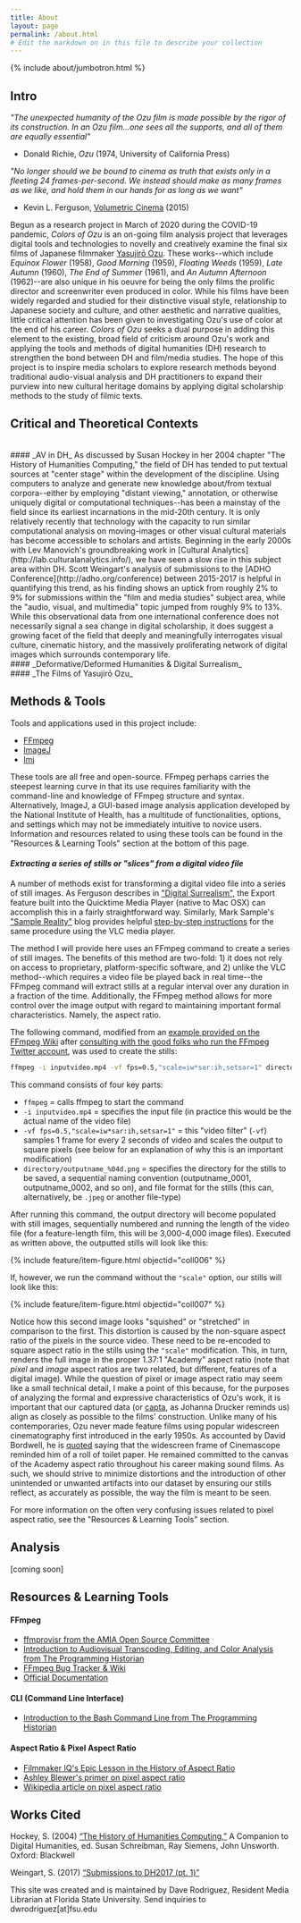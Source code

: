 ```yaml
---
title: About
layout: page
permalink: /about.html
# Edit the markdown on in this file to describe your collection
---
```


{% include about/jumbotron.html %}

## Intro


_"The unexpected humanity of the Ozu film is made possible by the rigor of its construction.
In an Ozu film...one sees all the supports, and all of them are equally essential"_
- Donald Richie, _Ozu_ (1974, University of California Press)

_"No longer should we be bound to cinema as truth that exists only in a fleeting 24 frames-per-second.
We instead should make as many frames as we like, and hold them in our hands for as long as we want"_
- Kevin L. Ferguson, [Volumetric Cinema](http://mediacommons.org/intransition/2015/03/10/volumetric-cinema) (2015)

Begun as a research project in March of 2020 during the COVID-19 pandemic, _Colors of Ozu_ is an on-going film analysis project that leverages digital tools and technologies to novelly and creatively examine the final six films of Japanese filmmaker [Yasujirō Ozu](https://en.wikipedia.org/wiki/Yasujir%C5%8D_Ozu). These works--which include _Equinox Flower_ (1958), _Good Morning_ (1959), _Floating Weeds_ (1959), _Late Autumn_ (1960), _The End of Summer_ (1961), and _An Autumn Afternoon_ (1962)--are also unique in his oeuvre for being the only films the prolific director and screenwriter even produced in color. While his films have been widely regarded and studied for their distinctive visual style, relationship to Japanese society and culture, and other aesthetic and narrative qualities, little critical attention has been given to investigating Ozu's use of color at the end of his career. _Colors of Ozu_ seeks a dual purpose in adding this element to the existing, broad field of criticism around Ozu's work and applying the tools and methods of digital humanities (DH) research to strengthen the bond between DH and film/media studies. The hope of this project is to inspire media scholars to explore research methods beyond traditional audio-visual analysis and DH practitioners to expand their purview into new cultural heritage domains by applying digital scholarship methods to the study of filmic texts.


## Critical and Theoretical Contexts
<br>
#### _AV in DH_
As discussed by Susan Hockey in her 2004 chapter "The History of Humanities Computing," the field of DH has tended to put textual sources at "center stage" within the development of the discipline. Using computers to analyze and generate new knowledge about/from textual corpora--either by employing "distant viewing," annotation, or otherwise uniquely digital or computational techniques--has been a mainstay of the field since its earliest incarnations in the mid-20th century. It is only relatively recently that technology with the capacity to run similar computational analysis on moving-images or other visual cultural materials has become accessible to scholars and artists. Beginning in the early 2000s with Lev Manovich's groundbreaking work in [Cultural Analytics](http://lab.culturalanalytics.info/), we have seen a slow rise in this subject area within DH. Scott Weingart's analysis of submissions to the [ADHO Conference](http://adho.org/conference) between 2015-2017 is helpful in quantifying this trend, as his finding shows an uptick from roughly 2% to 9% for submissions within the "film and media studies" subject area, while the "audio, visual, and multimedia" topic jumped from roughly 9% to 13%. While this observational data from one international conference does not necessarily signal a sea change in digital scholarship, it does suggest a growing facet of the field that deeply and meaningfully interrogates visual culture, cinematic history, and the massively proliferating network of digital images which surrounds contemporary life.
<br>
#### _Deformative/Deformed Humanities & Digital Surrealism_



<br>
#### _The Films of Yasujirō Ozu_


## Methods & Tools


Tools and applications used in this project include:

  * [FFmpeg](https://www.ffmpeg.org/)
  * [ImageJ](https://imagej.nih.gov/ij/)
  * [Imj](http://www.zachwhalen.net/pg/imj/)

These tools are all free and open-source. FFmpeg perhaps carries the steepest learning curve in that its use requires familiarity with the command-line and knowledge of FFmpeg structure and syntax. Alternatively, ImageJ, a GUI-based image analysis application developed by the National Institute of Health, has a multitude of functionalities, options, and settings which may not be immediately intuitive to novice users. Information and resources related to using these tools can be found in the "Resources & Learning Tools" section at the bottom of this page.

#### _Extracting a series of stills or "slices" from a digital video file_

A number of methods exist for transforming a digital video file into a series of still images. As Ferguson describes in ["Digital Surrealism"](http://www.digitalhumanities.org/dhq/vol/11/1/000276/000276.html), the Export feature built into the Quicktime Media Player (native to Mac OSX) can accomplish this in a fairly straightforward way. Similarly, Mark Sample's ["Sample Reality"](https://www.samplereality.com/) blog provides helpful [step-by-step instructions](https://www.samplereality.com/2017/11/15/image-analysis/) for the same procedure using the VLC media player.

The method I will provide here uses an FFmpeg command to create a series of still images. The benefits of this method are two-fold: 1) it does not rely on access to proprietary, platform-specific software, and 2) unlike the VLC method--which requires a video file be played back in real time--the FFmpeg command will extract stills at a regular interval over any duration in a fraction of the time. Additionally, the FFmpeg method allows for more control over the image output with regard to maintaining important formal characteristics. Namely, the aspect ratio.

The following command, modified from an [example provided on the FFmpeg Wiki](https://trac.ffmpeg.org/wiki/Create%20a%20thumbnail%20image%20every%20X%20seconds%20of%20the%20video) after [consulting with the good folks who run the FFmpeg Twitter account](https://twitter.com/clavilux_of_FL/status/1239969705575636993), was used to create the stills:

```bash
ffmpeg -i inputvideo.mp4 -vf fps=0.5,"scale=iw*sar:ih,setsar=1" directory/outputname_%04d.png
```

This command consists of four key parts:

  * `ffmpeg` = calls ffmpeg to start the command
  * `-i inputvideo.mp4` = specifies the input file (in practice this would be the actual name of the video file)
  * `-vf fps=0.5,"scale=iw*sar:ih,setsar=1"` = this "video filter" (`-vf`) samples 1 frame for every 2 seconds of video and scales the output to square pixels (see below for an explanation of why this is an important modification)
  * `directory/outputname_%04d.png` = specifies the directory for the stills to be saved, a sequential naming convention (outputname_0001, outputname_0002, and so on), and file format for the stills (this can, alternatively, be `.jpeg` or another file-type)

After running this command, the output directory will become populated with still images, sequentially numbered and running the length of the video file (for a feature-length film, this will be 3,000-4,000 image files). Executed as written above, the outputted stills will look like this:

{% include feature/item-figure.html objectid="coll006" %}

If, however, we run the command without the `"scale"` option, our stills will look like this:

{% include feature/item-figure.html objectid="coll007" %}


Notice how this second image looks "squished" or "stretched" in comparison to the first. This distortion is caused by the non-square aspect ratio of the pixels in the source video. These need to be re-encoded to square aspect ratio in the stills using the `"scale"` modification. This, in turn, renders the full image in the proper 1.37:1 "Academy" aspect ratio (note that _pixel_ and _image_ aspect ratios are two related, but different, features of a digital image). While the question of pixel or image aspect ratio may seem like a small technical detail, I make a point of this because, for the purposes of analyzing the formal and expressive characteristics of Ozu's work, it is important that our captured data (or [capta](http://www.digitalhumanities.org/dhq/vol/5/1/000091/000091.html), as Johanna Drucker reminds us) align as closely as possible to the films' construction. Unlike many of his contemporaries, Ozu never made feature films using popular widescreen cinematography first introduced in the early 1950s. As accounted by David Bordwell, he is [quoted](http://www.davidbordwell.net/blog/2011/04/07/a-matter-of-scope/) saying that the widescreen frame of Cinemascope reminded him of a roll of toilet paper. He remained committed to the canvas of the Academy aspect ratio throughout his career making sound films. As such, we should strive to minimize distortions and the introduction of other unintended or unwanted artifacts into our dataset by ensuring our stills reflect, as accurately as possible, the way the film is meant to be seen.

For more information on the often very confusing issues related to pixel aspect ratio, see the "Resources & Learning Tools" section.


## Analysis   


[coming soon]


## Resources & Learning Tools

#### FFmpeg

  * [ffmprovisr from the AMIA Open Source Committee](https://amiaopensource.github.io/ffmprovisr/)
  * [Introduction to Audiovisual Transcoding, Editing, and Color Analysis from The Programming Historian](https://programminghistorian.org/en/lessons/introduction-to-ffmpeg)
  * [FFmpeg Bug Tracker & Wiki](https://trac.ffmpeg.org/)
  * [Official Documentation](https://www.ffmpeg.org/documentation.html)

#### CLI (Command Line Interface)

  * [Introduction to the Bash Command Line from The Programming Historian](https://programminghistorian.org/en/lessons/intro-to-bash)

#### Aspect Ratio & Pixel Aspect Ratio

  * [Filmmaker IQ's Epic Lesson in the History of Aspect Ratio](https://nofilmschool.com/2013/06/visual-history-of-aspect-ratio)
  * [Ashley Blewer's primer on pixel aspect ratio](https://training.ashleyblewer.com/presentations/video.html#27)
  * [Wikipedia article on pixel aspect ratio](https://en.wikipedia.org/wiki/Pixel_aspect_ratio)


## Works Cited

Hockey, S. (2004) [“The History of Humanities Computing,”](http://www.digitalhumanities.org/companion/view?docId=blackwell/9781405103213/9781405103213.xml&chunk.id=ss1-2-1) A Companion to Digital Humanities, ed. Susan Schreibman, Ray Siemens, John Unsworth. Oxford: Blackwell

Weingart, S. (2017) [“Submissions to DH2017 (pt. 1)”](http://scottbot.net/submissions-to-dh2017-pt-1)


This site was created and is maintained by Dave Rodriguez, Resident Media Librarian at Florida State University. Send inquiries to dwrodriguez[at]fsu.edu
